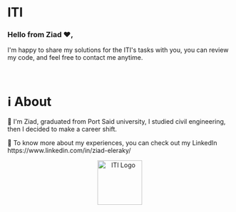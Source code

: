 # ITI 
 
<h3>Hello from Ziad ❤️,</h3>

I'm happy to share my solutions for the ITI's tasks with you, you can review my code, and feel free to contact me anytime.

<br>

<h1>ℹ️ About</h1>
<p>📌 I'm Ziad, graduated from Port Said university, I studied civil engineering, then I decided to make a career shift.</p>
<p>📌 To know more about my experiences, you can check out my LinkedIn https://www.linkedin.com/in/ziad-eleraky/</p>


<div align="center"><img src="https://www.iti.gov.eg/assets/images/iti-logo.png" alt="ITI Logo" width="100" /></div>
